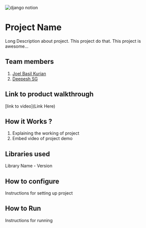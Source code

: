 
![django notion](https://github.com/TH-Activities/saturday-hack-night-template/assets/117498997/2db31367-8f96-4e88-8a8d-a1a75936204d)




# Project Name
Long Description about project. This project do that. This project is awesome...
## Team members
1. [Joel Basil Kurian](https://github.com/TH-Activities/saturday-hack-night-template)
2. [Deepesh SG](https://github.com/TH-Activities/saturday-hack-night-template)
## Link to product walkthrough
[link to video](Link Here)
## How it Works ?
1. Explaining the working of project
2. Embed video of project demo
## Libraries used
Library Name - Version
## How to configure
Instructions for setting up project
## How to Run
Instructions for running
